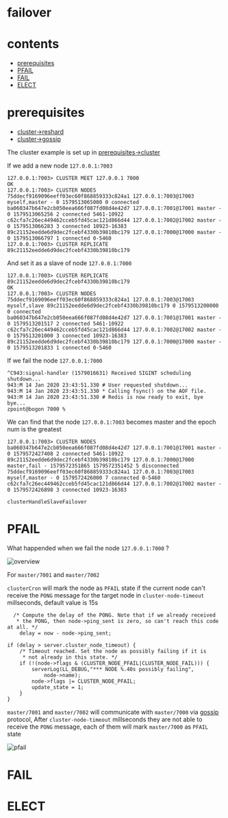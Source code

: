 # failover

# contents

* [prerequisites](#prerequisites)
* [PFAIL](#PFAIL)
* [FAIL](#FAIL)
* [ELECT](#ELECT)

# prerequisites

* [cluster->reshard](https://github.com/zpoint/Redis-Internals/blob/5.0/Server/cluster/cluster.md#reshard)
* [cluster->gossip](https://github.com/zpoint/Redis-Internals/blob/5.0/Server/cluster/gossip/gossip.md)

The cluster example is set up in [prerequisites->cluster](https://github.com/zpoint/Redis-Internals/blob/5.0/Server/cluster/cluster.md)

If we add a new node `127.0.0.1:7003`

    127.0.0.1:7003> CLUSTER MEET 127.0.0.1 7000
    OK
    127.0.0.1:7003> CLUSTER NODES
    75ddecf9169096eeff03ec60f868859333c824a1 127.0.0.1:7003@17003 myself,master - 0 1579513065000 0 connected
    ba060347b647e2cb050eea666f087fd08d4e42d7 127.0.0.1:7001@17001 master - 0 1579513065256 2 connected 5461-10922
    c62cfa7c26ec449462cceb5fd45cac121d866d44 127.0.0.1:7002@17002 master - 0 1579513066283 3 connected 10923-16383
    89c21152eedde6d9dec2fcebf4330b39810bc179 127.0.0.1:7000@17000 master - 0 1579513066797 1 connected 0-5460
    127.0.0.1:7003> CLUSTER REPLICATE 89c21152eedde6d9dec2fcebf4330b39810bc179

And set it as a slave of node `127.0.0.1:7000`

    127.0.0.1:7003> CLUSTER REPLICATE 89c21152eedde6d9dec2fcebf4330b39810bc179
    OK
    127.0.0.1:7003> CLUSTER NODES
    75ddecf9169096eeff03ec60f868859333c824a1 127.0.0.1:7003@17003 myself,slave 89c21152eedde6d9dec2fcebf4330b39810bc179 0 1579513200000 0 connected
    ba060347b647e2cb050eea666f087fd08d4e42d7 127.0.0.1:7001@17001 master - 0 1579513201517 2 connected 5461-10922
    c62cfa7c26ec449462cceb5fd45cac121d866d44 127.0.0.1:7002@17002 master - 0 1579513201000 3 connected 10923-16383
    89c21152eedde6d9dec2fcebf4330b39810bc179 127.0.0.1:7000@17000 master - 0 1579513201833 1 connected 0-5460


If we fail the node `127.0.0.1:7000`

    ^C943:signal-handler (1579016631) Received SIGINT scheduling shutdown...
    943:M 14 Jan 2020 23:43:51.330 # User requested shutdown...
    943:M 14 Jan 2020 23:43:51.330 * Calling fsync() on the AOF file.
    943:M 14 Jan 2020 23:43:51.330 # Redis is now ready to exit, bye bye...
    zpoint@bogon 7000 %

We can find that the node `127.0.0.1:7003` becomes master and the epoch num is the greatest

    127.0.0.1:7003> CLUSTER NODES
    ba060347b647e2cb050eea666f087fd08d4e42d7 127.0.0.1:7001@17001 master - 0 1579572427408 2 connected 5461-10922
    89c21152eedde6d9dec2fcebf4330b39810bc179 127.0.0.1:7000@17000 master,fail - 1579572351865 1579572351452 5 disconnected
    75ddecf9169096eeff03ec60f868859333c824a1 127.0.0.1:7003@17003 myself,master - 0 1579572426000 7 connected 0-5460
    c62cfa7c26ec449462cceb5fd45cac121d866d44 127.0.0.1:7002@17002 master - 0 1579572426898 3 connected 10923-16383


`clusterHandleSlaveFailover`

# PFAIL

What happended when we fail the node `127.0.0.1:7000` ?

![overview](https://github.com/zpoint/Redis-Internals/blob/5.0/Server/cluster/failover/overview.png)

For `master/7001` and `master/7002`

`clusterCron` will mark the node as `PFAIL` state if the current node can't receive the `PONG` message for the target node in `cluster-node-timeout` millseconds, default value is 15s

      /* Compute the delay of the PONG. Note that if we already received
       * the PONG, then node->ping_sent is zero, so can't reach this code at all. */
        delay = now - node->ping_sent;

    if (delay > server.cluster_node_timeout) {
        /* Timeout reached. Set the node as possibly failing if it is
         * not already in this state. */
        if (!(node->flags & (CLUSTER_NODE_PFAIL|CLUSTER_NODE_FAIL))) {
            serverLog(LL_DEBUG,"*** NODE %.40s possibly failing",
                node->name);
            node->flags |= CLUSTER_NODE_PFAIL;
            update_state = 1;
        }
    }

`master/7001` and `master/7002` will communicate with `master/7000` via [gossip](https://github.com/zpoint/Redis-Internals/blob/5.0/Server/cluster/gossip/gossip.md) protocol, After `cluster-node-timeout` millseconds they are not able to receive the `PONG` message, each of them will mark `master/7000` as `PFAIL` state

![pfail](https://github.com/zpoint/Redis-Internals/blob/5.0/Server/cluster/failover/pfail.png)


# FAIL

# ELECT

